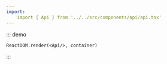 ```yaml
---
import:
    import { Api } from '../../src/components/api/api.tsx'
---
```

::: demo

```tsx
ReactDOM.render(<Api/>, container)
```
:::